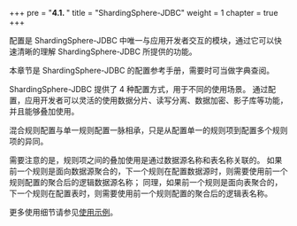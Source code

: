 +++
pre = "<b>4.1. </b>"
title = "ShardingSphere-JDBC"
weight = 1
chapter = true
+++

配置是 ShardingSphere-JDBC 中唯一与应用开发者交互的模块，通过它可以快速清晰的理解 ShardingSphere-JDBC 所提供的功能。

本章节是 ShardingSphere-JDBC 的配置参考手册，需要时可当做字典查阅。

ShardingSphere-JDBC 提供了 4 种配置方式，用于不同的使用场景。
通过配置，应用开发者可以灵活的使用数据分片、读写分离、数据加密、影子库等功能，并且能够叠加使用。

混合规则配置与单一规则配置一脉相承，只是从配置单一的规则项到配置多个规则项的异同。

需要注意的是，规则项之间的叠加使用是通过数据源名称和表名称关联的。
如果前一个规则是面向数据源聚合的，下一个规则在配置数据源时，则需要使用前一个规则配置的聚合后的逻辑数据源名称；
同理，如果前一个规则是面向表聚合的，下一个规则在配置表时，则需要使用前一个规则配置的聚合后的逻辑表名称。

更多使用细节请参见[使用示例](https://github.com/apache/shardingsphere/tree/master/examples/shardingsphere-jdbc-example)。
